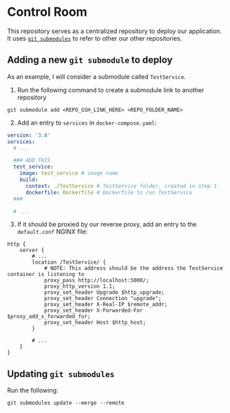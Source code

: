 # Control Room

This repository serves as a centralized repository to deploy our application. It uses [`git submodules`](https://git-scm.com/book/en/v2/Git-Tools-Submodules) to refer to other our other repositories.

## Adding a new `git submodule` to deploy

As an example, I will consider a submodule called `TestService`.

1. Run the following command to create a submodule link to another repository

`git submodule add <REPO_SSH_LINK_HERE> <REPO_FOLDER_NAME>`

2. Add an entry to `services` in `docker-compose.yaml`:

```yaml
version: '3.8'
services:
  # ...

  ### ADD THIS
  test_service:
    image: test_service # image name
    build: 
      context: ./TestService # TestService folder, created in step 1.
      dockerfile: Dockerfile # Dockerfile to run TestService
  ###

  # ...
```

3. If it should be proxied by our reverse proxy, add an entry to the `default.conf` NGINX file:

```nginx
http {
    server {
        # ...
        location /TestService/ {
            # NOTE: This address should be the address the TestService container is listening to
            proxy_pass http://localhost:5000/;
            proxy_http_version 1.1;
            proxy_set_header Upgrade $http_upgrade;
            proxy_set_header Connection "upgrade";
            proxy_set_header X-Real-IP $remote_addr;
            proxy_set_header X-Forwarded-For $proxy_add_x_forwarded_for;
            proxy_set_header Host $http_host;
        }
        
        # ...
    }
}

```


## Updating `git submodules`

Run the following:

`git submodules update --merge --remote`